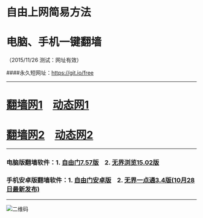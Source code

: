 # 自由上网简易方法
# 电脑、手机一键翻墙
（2015/11/26 测试：网址有效）

####永久短网址：https://git.io/free

***

# <a href="http://d1wuzbhuio7elk.cloudfront.net/fq01.php?id=1" target="_blank">翻墙网1</a>&nbsp;&nbsp;&nbsp;&nbsp;<a href="http://d21coots7yd2sw.cloudfront.net/dtwdl01.php/1126" target="_blank">动态网1</a>

# <a href="http://d3439dj6tpfjed.cloudfront.net/fq01.php?id=2" target="_blank">翻墙网2</a>&nbsp;&nbsp;&nbsp;&nbsp;<a href="http://d3439dj6tpfjed.cloudfront.net/dtwdl0.php/1126" target="_blank">动态网2</a>

***

### 电脑版翻墙软件：1. <a href="http://d1mo0l310wxvyh.cloudfront.net/fgget.php?fid=fg757p.zip" target="_blank">自由门7.57版</a>&nbsp;&nbsp;&nbsp;&nbsp;2. <a href="http://d1mo0l310wxvyh.cloudfront.net/fgget.php?fid=u1502.zip" target="_blank">无界浏览15.02版</a>

### 手机安卓版翻墙软件：1. <a href="http://d1mo0l310wxvyh.cloudfront.net/fgget.php?fid=fgma32.apk" target="_blank">自由门安卓版</a>&nbsp;&nbsp;&nbsp;&nbsp;2. <a href="http://d1mo0l310wxvyh.cloudfront.net/fgget.php?fid=um3.4.apk" target="_blank">无界一点通3.4版(10月28日最新发布)</a>

***

![二维码](http://d1kk5cma8vypuk.cloudfront.net/pic/yjfq0.png)
